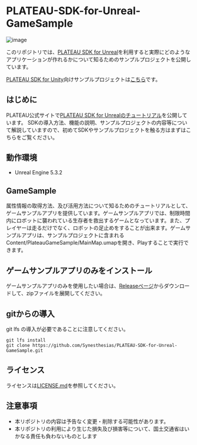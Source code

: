 # PLATEAU-SDK-for-Unreal-GameSample
![image](https://github.com/Synesthesias/PLATEAU-SDK-for-Unreal-GameSample/assets/96822472/98b03623-1861-43d8-ab45-3c286eb01eca)

このリポジトリでは、[PLATEAU SDK for Unreal](https://github.com/Project-PLATEAU/PLATEAU-SDK-for-Unreal)を利用すると実際にどのようなアプリケーションが作れるかについて知るためのサンプルプロジェクトを公開しています。

[PLATEAU SDK for Unity](https://github.com/Project-PLATEAU/PLATEAU-SDK-for-Unity)向けサンプルプロジェクトは[こちら](https://github.com/Project-PLATEAU/PLATEAU-SDK-for-Unity-Samples)です。

## はじめに
PLATEAU公式サイトで[PLATEAU SDK for Unrealのチュートリアル](https://www.mlit.go.jp/plateau/learning/tpc17-2/)を公開しています。
SDKの導入方法、機能の説明、サンプルプロジェクトの内容等について解説していますので、初めてSDKやサンプルプロジェクトを触る方はまずはこちらをご覧ください。

## 動作環境
- Unreal Engine 5.3.2

## GameSample
属性情報の取得方法、及び活用方法について知るためのチュートリアルとして、ゲームサンプルアプリを提供しています。ゲームサンプルアプリでは、制限時間内にロボットに襲われている生存者を救出するゲームとなっています。また、プレイヤーは走るだけでなく、ロボットの足止めをすることが出来ます。ゲームサンプルアプリは、サンプルプロジェクトに含まれるContent/PlateauGameSample/MainMap.umapを開き、Playすることで実行できます。


## ゲームサンプルアプリのみをインストール
ゲームサンプルアプリのみを使用したい場合は、[Releaseページ](https://github.com/Synesthesias/PLATEAU-SDK-for-Unity-GameSample/releases/tag/v1.0.0)からダウンロードして、zipファイルを展開してください。

## gitからの導入
git lfs の導入が必要であることに注意してください。
```
git lfs install
git clone https://github.com/Synesthesias/PLATEAU-SDK-for-Unreal-GameSample.git
```
## ライセンス
ライセンスは[LICENSE.md](/LICENSE.md)を参照してください。

## 注意事項
- 本リポジトリの内容は予告なく変更・削除する可能性があります。
- 本リポジトリの利用により生じた損失及び損害等について、国土交通省はいかなる責任も負わないものとします

